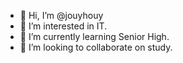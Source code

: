 - 👋 Hi, I’m @jouyhouy
- 👀 I’m interested in IT.
- 🌱 I’m currently learning Senior High.
- 💞️ I’m looking to collaborate on study.

<!---
jouyhouy/jouyhouy is a ✨ special ✨ repository because its `README.md` (this file) appears on your GitHub profile.
You can click the Preview link to take a look at your changes.
--->
